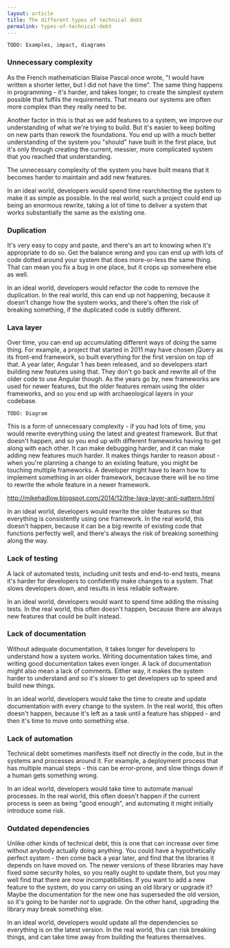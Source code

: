 ```yaml
---
layout: article
title: The different types of technical debt
permalink: types-of-technical-debt
---
```


    TODO: Examples, impact, diagrams

### Unnecessary complexity

As the French mathematician Blaise Pascal once wrote, "I would have written a shorter letter, but I did not have the time". The same thing happens in programming - it's harder, and takes longer, to create the simplest system possible that fulfils the requirements. That means our systems are often more complex than they really need to be.

Another factor in this is that as we add features to a system, we improve our understanding of what we're trying to build. But it's easier to keep bolting on new parts than rework the foundations. You end up with a much better understanding of the system you "should" have built in the first place, but it's only through creating the current, messier, more complicated system that you reached that understanding.

The unnecessary complexity of the system you have built means that it becomes harder to maintain and add new features.

In an ideal world, developers would spend time rearchitecting the system to make it as simple as possible. In the real world, such a project could end up being an enormous rewrite, taking a lot of time to deliver a system that works substantially the same as the existing one.

### Duplication

It's very easy to copy and paste, and there's an art to knowing when it's appropriate to do so. Get the balance wrong and you can end up with lots of code dotted around your system that does more-or-less the same thing. That can mean you fix a bug in one place, but it crops up somewhere else as well.

In an ideal world, developers would refactor the code to remove the duplication. In the real world, this can end up not happening, because it doesn't change how the system works, and there's often the risk of breaking something, if the duplicated code is subtly different.

### Lava layer

Over time, you can end up accumulating different ways of doing the same thing. For example, a project that started in 2011 may have chosen jQuery as its front-end framework, so built everything for the first version on top of that. A year later, Angular 1 has been released, and so developers start building new features using that. They don't go back and rewrite all of the older code to use Angular though. As the years go by, new frameworks are used for newer features, but the older features remain using the older frameworks, and so you end up with archaeological layers in your codebase.

    TODO: Diagram

This is a form of unnecessary complexity - if you had lots of time, you would rewrite everything using the latest and greatest framework. But that doesn't happen, and so you end up with different frameworks having to get along with each other. It can make debugging harder, and it can make adding new features much harder. It makes things harder to reason about - when you're planning a change to an existing feature, you might be touching multiple frameworks. A developer might have to learn how to implement something in an older framework, because there will be no time to rewrite the whole feature in a newer framework. 

http://mikehadlow.blogspot.com/2014/12/the-lava-layer-anti-pattern.html

In an ideal world, developers would rewrite the older features so that everything is consistently using one framework. In the real world, this doesn't happen, because it can be a big rewrite of existing code that functions perfectly well, and there's always the risk of breaking something along the way.

### Lack of testing

A lack of automated tests, including unit tests and end-to-end tests, means it's harder for developers to confidently make changes to a system. That slows developers down, and results in less reliable software.

In an ideal world, developers would want to spend time adding the missing tests. In the real world, this often doesn't happen, because there are always new features that could be built instead.

### Lack of documentation

Without adequate documentation, it takes longer for developers to understand how a system works. Writing documentation takes time, and writing good documentation takes even longer. A lack of documentation might also mean a lack of comments. Either way, it makes the system harder to understand and so it's slower to get developers up to speed and build new things.

In an ideal world, developers would take the time to create and update documentation with every change to the system. In the real world, this often doesn't happen, because it's left as a task until a feature has shipped - and then it's time to move onto something else.

### Lack of automation

Technical debt sometimes manifests itself not directly in the code, but in the systems and processes around it. For example, a deployment process that has multiple manual steps - this can be error-prone, and slow things down if a human gets something wrong.

In an ideal world, developers would take time to automate manual processes. In the real world, this often doesn't happen if the current process is seen as being "good enough", and automating it might initially introduce some risk.

### Outdated dependencies

Unlike other kinds of technical debt, this is one that can increase over time without anybody actually doing anything. You could have a hypothetically perfect system - then come back a year later, and find that the libraries it depends on have moved on. The newer versions of these libraries may have fixed some security holes, so you really ought to update them, but you may well find that there are now incompatibilities. If you want to add a new feature to the system, do you carry on using an old library or upgrade it? Maybe the documentation for the new one has superseded the old version, so it's going to be harder _not_ to upgrade. On the other hand, upgrading the library may break something else.

In an ideal world, developers would update all the dependencies so everything is on the latest version. In the real world, this can risk breaking things, and can take time away from building the features themselves.